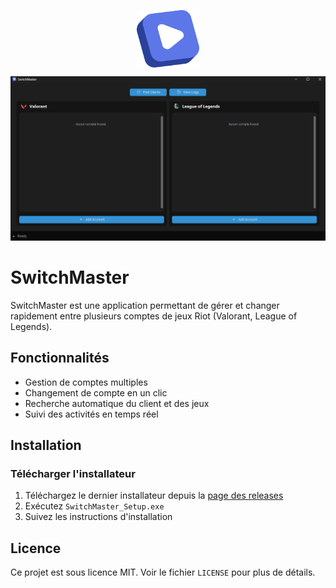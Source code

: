 <p align="center">
  <img src="assets/images/logo.png" alt="Logo" width="100" align="center"/>
</p>
  <img src="assets/switchmaster.png" alt="Application"/>

# SwitchMaster

SwitchMaster est une application permettant de gérer et changer rapidement entre plusieurs comptes de jeux Riot (Valorant, League of Legends).

## Fonctionnalités

- Gestion de comptes multiples
- Changement de compte en un clic
- Recherche automatique du client et des jeux
- Suivi des activités en temps réel

## Installation

### Télécharger l'installateur

1. Téléchargez le dernier installateur depuis la [page des releases](https://github.com/votreutilisateur/switchmaster/releases)
2. Exécutez `SwitchMaster_Setup.exe`
3. Suivez les instructions d'installation


## Licence

Ce projet est sous licence MIT. Voir le fichier `LICENSE` pour plus de détails.
